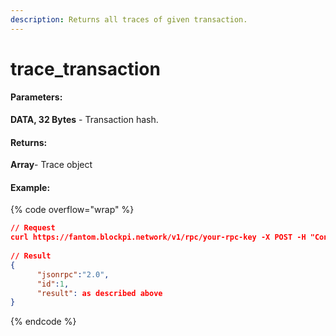 ```yaml
---
description: Returns all traces of given transaction.
---
```


# trace\_transaction

#### **Parameters:**

**DATA, 32 Bytes** - Transaction hash.

#### **Returns:**

**Array**- Trace object

#### Example:

{% code overflow="wrap" %}
```json
// Request
curl https://fantom.blockpi.network/v1/rpc/your-rpc-key -X POST -H "Content-Type: application/json" --data '{"method":"trace_transaction","params":["0xa455c9030e7083763f0a71c2e2eda11f417d0ffadec9e64d482226f71585ea97"],"id":1,"jsonrpc":"2.0"}'
      
// Result
{
      "jsonrpc":"2.0",
      "id":1,
      "result": as described above
}
```
{% endcode %}
